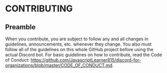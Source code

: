 # CONTRIBUTING
## Preamble
When you contribute, you are subject to follow any and all changes in guidelines, announcements, etc. whenever they change.
You also must follow all of the guidelines on this whole GitHub project before using the actual Discord bot.
For basic guidelines on how to contribute, read the Code of Conduct: <https://github.com/JavascriptLearner815/discord-for-organizations/blob/master/CODE_OF_CONDUCT.md>.
